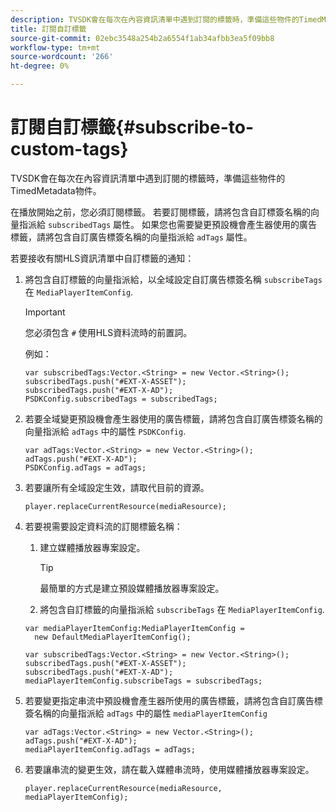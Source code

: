```yaml
---
description: TVSDK會在每次在內容資訊清單中遇到訂閱的標籤時，準備這些物件的TimedMetadata物件。
title: 訂閱自訂標籤
source-git-commit: 02ebc3548a254b2a6554f1ab34afbb3ea5f09bb8
workflow-type: tm+mt
source-wordcount: '266'
ht-degree: 0%

---
```


# 訂閱自訂標籤{#subscribe-to-custom-tags}

TVSDK會在每次在內容資訊清單中遇到訂閱的標籤時，準備這些物件的TimedMetadata物件。

在播放開始之前，您必須訂閱標籤。
若要訂閱標籤，請將包含自訂標簽名稱的向量指派給 `subscribedTags` 屬性。 如果您也需要變更預設機會產生器使用的廣告標籤，請將包含自訂廣告標簽名稱的向量指派給 `adTags` 屬性。

若要接收有關HLS資訊清單中自訂標籤的通知：

1. 將包含自訂標籤的向量指派給，以全域設定自訂廣告標簽名稱 `subscribeTags` 在 `MediaPlayerItemConfig`.

   >[!IMPORTANT]
   >
   >您必須包含 `#` 使用HLS資料流時的前置詞。

   例如：

   ```
   var subscribedTags:Vector.<String> = new Vector.<String>(); 
   subscribedTags.push("#EXT-X-ASSET"); 
   subscribedTags.push("#EXT-X-AD"); 
   PSDKConfig.subscribedTags = subscribedTags;
   ```

1. 若要全域變更預設機會產生器使用的廣告標籤，請將包含自訂廣告標簽名稱的向量指派給 `adTags` 中的屬性 `PSDKConfig`.

   ```
   var adTags:Vector.<String> = new Vector.<String>(); 
   adTags.push("#EXT-X-AD"); 
   PSDKConfig.adTags = adTags; 
   ```

1. 若要讓所有全域設定生效，請取代目前的資源。

   ```
   player.replaceCurrentResource(mediaResource);
   ```

1. 若要視需要設定資料流的訂閱標籤名稱：
   1. 建立媒體播放器專案設定。

      >[!TIP]
      >
      >最簡單的方式是建立預設媒體播放器專案設定。

   1. 將包含自訂標籤的向量指派給 `subscribeTags` 在 `MediaPlayerItemConfig`.

   ```
   var mediaPlayerItemConfig:MediaPlayerItemConfig =  
     new DefaultMediaPlayerItemConfig(); 
   
   var subscribedTags:Vector.<String> = new Vector.<String>(); 
   subscribedTags.push("#EXT-X-ASSET"); 
   subscribedTags.push("#EXT-X-AD"); 
   mediaPlayerItemConfig.subscribeTags = subscribedTags;
   ```

1. 若要變更指定串流中預設機會產生器所使用的廣告標籤，請將包含自訂廣告標簽名稱的向量指派給 `adTags` 中的屬性 `mediaPlayerItemConfig`

   ```
   var adTags:Vector.<String> = new Vector.<String>(); 
   adTags.push("#EXT-X-AD"); 
   mediaPlayerItemConfig.adTags = adTags;
   ```

1. 若要讓串流的變更生效，請在載入媒體串流時，使用媒體播放器專案設定。

   ```
   player.replaceCurrentResource(mediaResource, mediaPlayerItemConfig);
   ```
